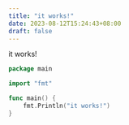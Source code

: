 ```yaml
---
title: "it works!"
date: 2023-08-12T15:24:43+08:00
draft: false
---
```


it works!
```go
package main

import "fmt"

func main() {
    fmt.Println("it works!")
}
```